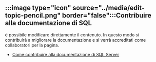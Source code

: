 ## <a name="image-typeicon-sourcemediaedit-topic-pencilpng-borderfalse-contribute-to-sql-documentation"></a>:::image type="icon" source="../media/edit-topic-pencil.png" border="false":::Contribuire alla documentazione di SQL

è possibile modificare direttamente il contenuto. In questo modo si contribuirà a migliorare la documentazione e si verrà accreditati come collaboratori per la pagina.

- [Come contribuire alla documentazione di SQL Server](https://docs.microsoft.com/sql/sql-server/sql-server-docs-contribute)
